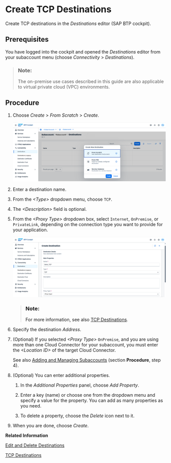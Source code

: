 <!-- loiofe8306ad9274444ebef5af927ed71144 -->

# Create TCP Destinations

Create TCP destinations in the *Destinations* editor \(SAP BTP cockpit\).



## Prerequisites

You have logged into the cockpit and opened the *Destinations* editor from your subaccount menu \(choose *Connectivity* \> *Destinations*\).

> ### Note:  
> The on-premise use cases described in this guide are also applicable to virtual private cloud \(VPC\) environments.



<a name="loiofe8306ad9274444ebef5af927ed71144__steps_j4g_jfb_pn"/>

## Procedure

1.  Choose *Create* \> *From Scratch* \> *Create*.

    ![](images/CS_Destinations_Create_From_Scratch_b6be459.png)

2.  Enter a destination name.

3.  From the *<Type\>* dropdown menu, choose `TCP`.

4.  The *<Description\>* field is optional.

5.  From the *<Proxy Type\>* dropdown box, select `Internet`, `OnPremise`, or `PrivateLink`, depending on the connection type you want to provide for your application.

    ![](images/CS_Destinations_Create_From_Scratch_TCP_6eb5211.png)

    > ### Note:  
    > For more information, see also [TCP Destinations](tcp-destinations-f6d753f.md).

6.  Specify the destination *Address*.

7.  \(Optional\) If you selected *<Proxy Type\>* `OnPremise`, and you are using more than one Cloud Connector for your subaccount, you must enter the *<Location ID\>* of the target Cloud Connector.

    See also [Adding and Managing Subaccounts](adding-and-managing-subaccounts-f16df12.md) \(section **Procedure**, step 4\).

8.  \(Optional\) You can enter additional properties.

    1.  In the *Additional Properties* panel, choose *Add Property*.

    2.  Enter a key \(name\) or choose one from the dropdown menu and specify a value for the property. You can add as many properties as you need.

    3.  To delete a property, choose the *Delete* icon next to it.


9.  When you are done, choose *Create*.


**Related Information**  


[Edit and Delete Destinations](edit-and-delete-destinations-372dee2.md "How to edit and delete destinations in the Destinations editor (SAP BTP cockpit).")

[TCP Destinations](tcp-destinations-f6d753f.md "Create and manage SAP BTP destinations using the TCP protocol for communication.")

